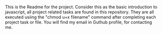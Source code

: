This is the Readme for the project.
Consider this as the basic introduction to javascript, all project related tasks are found in this repository.
They are all executed usiing the "chmod u+x filename" command after completing each project task or file.
You will find my email in Guthub profile, for contacting me.
